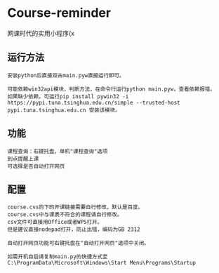 # Course-reminder

网课时代的实用小程序(x

## 运行方法

    安装python后直接双击main.pyw直接运行即可。

    可能依赖win32api模块，判断方法，在命令行运行python main.pyw，查看依赖报错。
    如果缺少依赖，可运行pip install pywin32 -i https://pypi.tuna.tsinghua.edu.cn/simple --trusted-host pypi.tuna.tsinghua.edu.cn 安装该模块。

## 功能

    课程查询：右键托盘，单机"课程查询"选项
    到点提醒上课
    可选择是否自动打开网页

## 配置

    course.cvs的下的开课链接需要自行修改，默认是百度。
    course.cvs中与课表不符合的课程请自行修改。
    csv文件可直接用Office或者WPS打开。
    但是建议直接nodepad打开，防止出错，编码为GB 2312

    自动打开网页功能可右键托盘在"自动打开网页"选项中关闭。

    如需开机自启请复制main.py的快捷方式至 C:\ProgramData\Microsoft\Windows\Start Menu\Programs\Startup
